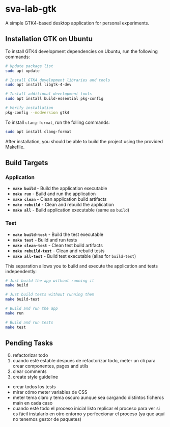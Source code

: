 # sva-lab-gtk

A simple GTK4-based desktop application for personal experiments.

## Installation GTK on Ubuntu

To install GTK4 development dependencies on Ubuntu, run the following commands:

```bash
# Update package list
sudo apt update

# Install GTK4 development libraries and tools
sudo apt install libgtk-4-dev

# Install additional development tools
sudo apt install build-essential pkg-config

# Verify installation
pkg-config --modversion gtk4
```

To install ```clang-format```, run the folling commands:

```bash
sudo apt install clang-format
```

After installation, you should be able to build the project using the provided Makefile.

## Build Targets

### Application

- **`make build`** - Build the application executable
- **`make run`** - Build and run the application
- **`make clean`** - Clean application build artifacts
- **`make rebuild`** - Clean and rebuild the application
- **`make all`** - Build application executable (same as `build`)

### Test

- **`make build-test`** - Build the test executable
- **`make test`** - Build and run tests
- **`make clean-test`** - Clean test build artifacts
- **`make rebuild-test`** - Clean and rebuild tests
- **`make all-test`** - Build test executable (alias for `build-test`)

This separation allows you to build and execute the application and tests independently:

```bash
# Just build the app without running it
make build

# Just build tests without running them
make build-test

# Build and run the app
make run

# Build and run tests
make test
```

## Pending Tasks

0. refactorizar todo
1. cuando esté estable después de refactorizar todo, meter un cli para crear componentes, pages and utils
3. clear comments
4. create style guideline
* crear todos los tests
* mirar cómo meter variables de CSS
* meter tema claro y tema oscuro aunque sea cargando distintos ficheros main en cada caso
* cuando esté todo el proceso inicial listo replicar el proceso para ver si es fácil instalarlo en otro entorno y perfeccionar el proceso (ya que aquí no tenemos gestor de paquetes)